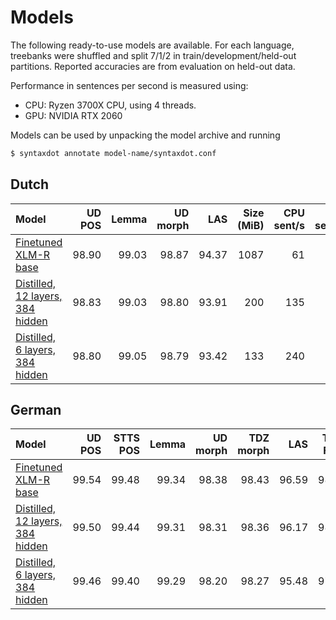 # Models

The following ready-to-use models are available. For each language,
treebanks were shuffled and split 7/1/2 in train/development/held-out
partitions. Reported accuracies are from evaluation on held-out data.

Performance in sentences per second is measured using:

* CPU: Ryzen 3700X CPU, using 4 threads.
* GPU: NVIDIA RTX 2060

Models can be used by unpacking the model archive and running

```bash
$ syntaxdot annotate model-name/syntaxdot.conf
```

## Dutch

| Model                                                                                                     | UD POS | Lemma | UD morph |   LAS | Size (MiB) | CPU sent/s | GPU sents/s |
|:----------------------------------------------------------------------------------------------------------|-------:|------:|---------:|------:|-----------:|-----------:|------------:|
| [Finetuned XLM-R base](https://s3.tensordot.com/syntaxdot/models/nl-ud-huge-20210301.tar.gz)              |  98.90 | 99.03 |    98.87 | 94.37 |       1087 |         61 |         755 |
| [Distilled, 12 layers, 384 hidden](https://s3.tensordot.com/syntaxdot/models/nl-ud-large-20210324.tar.gz) |  98.83 | 99.03 |    98.80 | 93.91 |        200 |        135 |        1450 |
| [Distilled, 6 layers, 384 hidden](https://s3.tensordot.com/syntaxdot/models/nl-ud-medium-20210312.tar.gz) |  98.80 | 99.05 |    98.79 | 93.42 |        133 |        240 |        2359 |

## German

| Model                                                                                                     | UD POS | STTS POS | Lemma | UD morph | TDZ morph |   LAS | Topo Field | Size (MiB) | CPU sent/s | GPU sent/s |
|:----------------------------------------------------------------------------------------------------------|-------:|---------:|------:|---------:|----------:|------:|-----------:|-----------:|-----------:|-----------:|
| [Finetuned XLM-R base](https://github.com/tensordot/syntaxdot-models/releases/download/de-ud-2021/de-ud-huge-20210307.tar.gz)              |  99.54 |    99.48 | 99.34 |    98.38 |     98.43 | 96.59 |      98.17 |       1087 |         45 |        614 |
| [Distilled, 12 layers, 384 hidden](https://github.com/tensordot/syntaxdot-models/releases/download/de-ud-2021/de-ud-large-20210326.tar.gz) |  99.50 |    99.44 | 99.31 |    98.31 |     98.36 | 96.17 |      98.12 |        208 |        105 |       1131 |
| [Distilled, 6 layers, 384 hidden](https://github.com/tensordot/syntaxdot-models/releases/download/de-ud-2021/de-ud-medium-20210326.tar.gz)  |  99.46 |    99.40 | 99.29 |    98.20 |     98.27 | 95.48 |      97.97 |        140 |        180 |       1748 |

